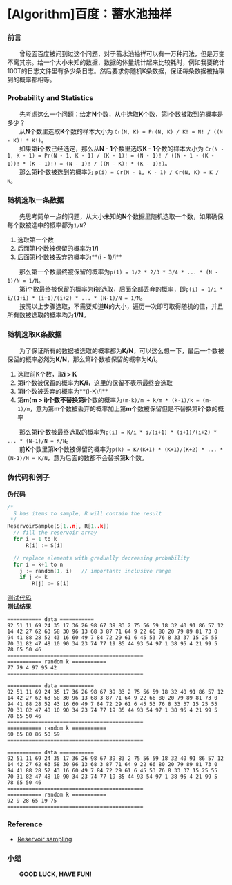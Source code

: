 [Algorithm]百度：蓄水池抽样
===========================

### 前言
&emsp;&emsp;曾经面百度被问到过这个问题，对于蓄水池抽样可以有一万种问法，但是万变不离其宗。给一个大小未知的数据，数据的体量统计起来比较耗时，例如我要统计100T的日志文件里有多少条日志。然后要求你随机K条数据，保证每条数据被抽取到的概率都相等。

### Probability and Statistics
&emsp;&emsp;先考虑这么一个问题：给定**N**个数，从中选取**K**个数，第**i**个数被取到的概率是多少？  
&emsp;&emsp;从**N**个数里选取**K**个数的样本大小为 `Cr(N, K) = Pr(N, K) / K! = N! / ((N - K)! * K!)`。  
&emsp;&emsp;如果第**i**个数已经选定，那么从**N - 1**个数里选取**K - 1**个数的样本大小为 `Cr(N - 1, K - 1) = Pr(N - 1, K - 1) / (K - 1)! = (N - 1)! / ((N - 1 - (K - 1))! * (K - 1)!) = (N - 1)! / ((N - K)! * (K - 1)!)`。  
&emsp;&emsp;那么第**i**个数被选到的概率为 `p(i) = Cr(N - 1, K - 1) / Cr(N, K) = K / N`。

### 随机选取一条数据
&emsp;&emsp;先思考简单一点的问题，从大小未知的**N**个数据里随机选取一个数，如果确保每个数被选中的概率都为`1/N`?  
1. 选取第一个数  
2. 后面第**i**个数被保留的概率为**1/i**
3. 后面第**i**个数被丢弃的概率为**(i - 1)/i**  

&emsp;&emsp;那么第一个数最终被保留的概率为`p(1) = 1/2 * 2/3 * 3/4 * ... * (N - 1)/N = 1/N`。  
&emsp;&emsp;第**i**个数最终被保留的概率为**i**被选取，后面全部丢弃的概率，即`p(i) = 1/i * i/(1+i) * (i+1)/(i+2) * ... * (N-1)/N = 1/N`。  
&emsp;&emsp;按照以上步骤选取，不需要知道**N**的大小，遍历一次即可取得随机的值，并且所有数被选取的概率均为**1/N**。

### 随机选取K条数据
&emsp;&emsp;为了保证所有的数据被选取的概率都为**K/N**，可以这么想一下，最后一个数被保留的概率必然为**K/N**，那么第**i**个数被保留的概率为**K/i**。  
1. 选取前K个数，取**i > K**
2. 第**i**个数被保留的概率为**K/i**，这里的保留不表示最终会选取
3. 第**i**个数被丢弃的概率为**(i-K)/i**
4. 第**m(m > i)**个数不替换第**i**个数的概率为`(m-k)/m + k/m * (k-1)/k = (m-1)/m`，意为第**m**个数被丢弃的概率加上第**m**个数被保留但是不替换第**i**个数的概率  

&emsp;&emsp;那么第**i**个数被最终选取的概率为`p(i) = K/i * i/(i+1) * (i+1)/(i+2) * ... * (N-1)/N = K/N`。  
&emsp;&emsp;前**K**个数里第**k**个数被保留的概率为`p(k) = K/(K+1) * (K+1)/(K+2) * ... * (N-1)/N = K/N`，意为后面的数都不会替换第**k**个数。

### 伪代码和例子
**伪代码**  
```c
/*
  S has items to sample, R will contain the result
 */
ReservoirSample(S[1..n], R[1..k])
  // fill the reservoir array
  for i = 1 to k
      R[i] := S[i]

  // replace elements with gradually decreasing probability
  for i = k+1 to n
    j := random(1, i)   // important: inclusive range
    if j <= k
        R[j] := S[i]
```  

[测试代码](https://github.com/linghuazaii/algorithm_testing/blob/master/reservoir.cpp)  
**测试结果**
```
=========== data ===========
92 51 11 69 24 35 17 36 26 98 67 39 83 2 75 56 59 18 32 40 91 86 57 12 14 42 27 62 63 58 30 96 13 68 3 87 71 64 9 22 66 80 20 79 89 81 73 0 94 41 88 28 52 43 16 60 49 7 84 72 29 61 6 45 53 76 8 33 37 15 25 55 70 31 82 47 48 10 90 34 23 74 77 19 85 44 93 54 97 1 38 95 4 21 99 5 78 65 50 46
============================================
=========== random k ===========
77 79 4 97 95 42
============================================

=========== data ===========
92 51 11 69 24 35 17 36 26 98 67 39 83 2 75 56 59 18 32 40 91 86 57 12 14 42 27 62 63 58 30 96 13 68 3 87 71 64 9 22 66 80 20 79 89 81 73 0 94 41 88 28 52 43 16 60 49 7 84 72 29 61 6 45 53 76 8 33 37 15 25 55 70 31 82 47 48 10 90 34 23 74 77 19 85 44 93 54 97 1 38 95 4 21 99 5 78 65 50 46
============================================
=========== random k ===========
60 65 80 86 50 59
============================================

=========== data ===========
92 51 11 69 24 35 17 36 26 98 67 39 83 2 75 56 59 18 32 40 91 86 57 12 14 42 27 62 63 58 30 96 13 68 3 87 71 64 9 22 66 80 20 79 89 81 73 0 94 41 88 28 52 43 16 60 49 7 84 72 29 61 6 45 53 76 8 33 37 15 25 55 70 31 82 47 48 10 90 34 23 74 77 19 85 44 93 54 97 1 38 95 4 21 99 5 78 65 50 46
============================================
=========== random k ===========
92 9 28 65 19 75
============================================
```

### Reference
 - [Reservoir sampling](https://en.wikipedia.org/wiki/Reservoir_sampling)

### 小结
&emsp;&emsp;**GOOD LUCK, HAVE FUN!**
